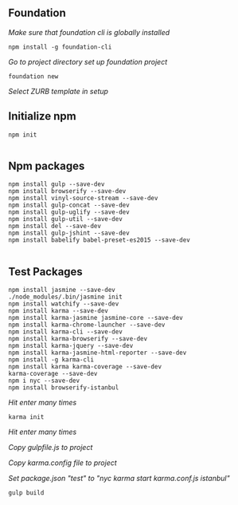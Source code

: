 ## Foundation

_Make sure that foundation cli is globally installed_

```
npm install -g foundation-cli
```

_Go to project directory set up foundation project_

```
foundation new
```

_Select ZURB template in setup_

## Initialize npm
```
npm init
 
```

## Npm packages

```
npm install gulp --save-dev
npm install browserify --save-dev
npm install vinyl-source-stream --save-dev
npm install gulp-concat --save-dev
npm install gulp-uglify --save-dev
npm install gulp-util --save-dev
npm install del --save-dev
npm install gulp-jshint --save-dev
npm install babelify babel-preset-es2015 --save-dev
 
```

## Test Packages

```
npm install jasmine --save-dev
./node_modules/.bin/jasmine init
npm install watchify --save-dev
npm install karma --save-dev
npm install karma-jasmine jasmine-core --save-dev
npm install karma-chrome-launcher --save-dev
npm install karma-cli --save-dev
npm install karma-browserify --save-dev
npm install karma-jquery --save-dev
npm install karma-jasmine-html-reporter --save-dev
npm install -g karma-cli
npm install karma karma-coverage --save-dev
karma-coverage --save-dev
npm i nyc --save-dev
npm install browserify-istanbul
```
_Hit enter many times_
```
karma init
```
_Hit enter many times_

_Copy gulpfile.js to project_

_Copy karma.config file to project_ 

_Set package.json "test" to "nyc karma start karma.conf.js istanbul"_

```
gulp build
 
```

